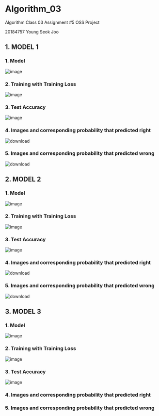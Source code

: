 # Algorithm_03
Algorithm Class 03 Assignment #5 OSS Project 

20184757 Young Seok Joo


## 1. MODEL 1

### 1. Model
![image](https://user-images.githubusercontent.com/38099263/173193487-5893e53f-993e-46e0-a7b6-d363db87b07a.png)
### 2. Training with Training Loss
![image](https://user-images.githubusercontent.com/38099263/173193536-b03cc1e1-a1ff-4f67-a02f-6ce1fd72e365.png)
### 3. Test Accuracy
![image](https://user-images.githubusercontent.com/38099263/173193568-5ff744fe-8e30-4c79-aa20-00f7a4a0aeb4.png)
### 4. Images and corresponding probability that predicted right
![download](https://user-images.githubusercontent.com/38099263/173193602-16bf6d14-be6c-4301-b80e-215beebd05d2.png)
### 5. Images and corresponding probability that predicted wrong
![download](https://user-images.githubusercontent.com/38099263/173193706-72d8dd1f-7d64-4133-9e24-b1832c453f0a.png)


## 2. MODEL 2

### 1. Model
![image](https://user-images.githubusercontent.com/38099263/173193965-90130737-0e03-49b0-aebd-cf6e328b966a.png)
### 2. Training with Training Loss
![image](https://user-images.githubusercontent.com/38099263/173194042-7997def7-edc9-49a8-87dc-043eb42479e8.png)
### 3. Test Accuracy
![image](https://user-images.githubusercontent.com/38099263/173194111-37e42696-df12-4c98-a71c-57685bf0bb71.png)
### 4. Images and corresponding probability that predicted right
![download](https://user-images.githubusercontent.com/38099263/173194140-2884b9da-28bd-41fb-a441-7cc7b864e09c.png)
### 5. Images and corresponding probability that predicted wrong
![download](https://user-images.githubusercontent.com/38099263/173194173-21b0a845-dbf9-4061-beac-86274e227a31.png)


## 3. MODEL 3

### 1. Model
![image](https://user-images.githubusercontent.com/38099263/173195860-511ce3ea-193f-4b1d-a861-ba80550ab881.png)
### 2. Training with Training Loss
![image](https://user-images.githubusercontent.com/38099263/173196234-b04d76ef-0328-4653-ad8a-56a2ae706a73.png)
### 3. Test Accuracy
![image](https://user-images.githubusercontent.com/38099263/173196255-1986b906-96ea-4913-ba32-50311f57941b.png)
### 4. Images and corresponding probability that predicted right

### 5. Images and corresponding probability that predicted wrong
